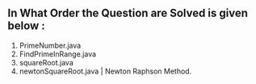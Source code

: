 ## In What Order the Question are Solved is given below : 

1. PrimeNumber.java
2. FindPrimeInRange.java
3. squareRoot.java
4. newtonSquareRoot.java    | Newton Raphson Method.
